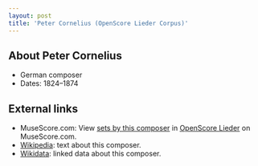 ```yaml
---
layout: post
title: 'Peter Cornelius (OpenScore Lieder Corpus)'
---
```


## About Peter Cornelius

- German composer
- Dates: 1824–1874

## External links

- MuseScore.com: View [sets by this composer] in [OpenScore Lieder] on MuseScore.com.
- [Wikipedia]: text about this composer.
- [Wikidata]: linked data about this composer.

[Wikipedia]: https://en.wikipedia.org/wiki/Peter_Cornelius
[Wikidata]: https://www.wikidata.org/wiki/Q57257
[sets by this composer]: https://musescore.com/openscore-lieder-corpus/sets?order=title&text=Cornelius,+Peter
[OpenScore Lieder]: https://musescore.com/openscore-lieder-corpus

